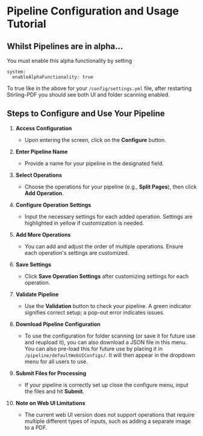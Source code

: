 # Pipeline Configuration and Usage Tutorial

## Whilst Pipelines are in alpha...
You must enable this alpha functionality by setting
```
system:
  enableAlphaFunctionality: true
```
To true like in the above for your `/config/settings.yml` file, after restarting Stirling-PDF you should see both UI and folder scanning enabled.


## Steps to Configure and Use Your Pipeline

1. **Access Configuration**
   - Upon entering the screen, click on the **Configure** button.

2. **Enter Pipeline Name**
   - Provide a name for your pipeline in the designated field.

3. **Select Operations**
   - Choose the operations for your pipeline (e.g., **Split Pages**), then click **Add Operation**.

4. **Configure Operation Settings**
   - Input the necessary settings for each added operation. Settings are highlighted in yellow if customization is needed.

5. **Add More Operations**
   - You can add and adjust the order of multiple operations. Ensure each operation's settings are customized.

6. **Save Settings**
   - Click **Save Operation Settings** after customizing settings for each operation.

7. **Validate Pipeline**
   - Use the **Validation** button to check your pipeline. A green indicator signifies correct setup; a pop-out error indicates issues.

8. **Download Pipeline Configuration**
   - To use the configuration for folder scanning (or save it for future use and reupload it), you can also download a JSON file in this menu. You can also pre-load this for future use by placing it in ``/pipeline/defaultWebUIConfigs/``. It will then appear in the dropdown menu for all users to use.

9. **Submit Files for Processing**
   - If your pipeline is correctly set up close the configure menu, input the files and hit **Submit**.

10. **Note on Web UI Limitations**
    - The current web UI version does not support operations that require multiple different types of inputs, such as adding a separate image to a PDF.
